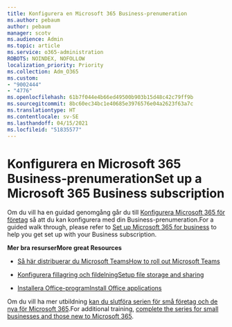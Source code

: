 ```yaml
---
title: Konfigurera en Microsoft 365 Business-prenumeration
ms.author: pebaum
author: pebaum
manager: scotv
ms.audience: Admin
ms.topic: article
ms.service: o365-administration
ROBOTS: NOINDEX, NOFOLLOW
localization_priority: Priority
ms.collection: Adm_O365
ms.custom:
- "9002444"
- "4776"
ms.openlocfilehash: 61b7f044e4b66ed49500b903b15d48c42c79ff9b
ms.sourcegitcommit: 8bc60ec34bc1e40685e3976576e04a2623f63a7c
ms.translationtype: HT
ms.contentlocale: sv-SE
ms.lasthandoff: 04/15/2021
ms.locfileid: "51835577"
---
```

# <a name="set-up-a-microsoft-365-business-subscription"></a><span data-ttu-id="678c7-102">Konfigurera en Microsoft 365 Business-prenumeration</span><span class="sxs-lookup"><span data-stu-id="678c7-102">Set up a Microsoft 365 Business subscription</span></span>

<span data-ttu-id="678c7-103">Om du vill ha en guidad genomgång går du till [Konfigurera Microsoft 365 för företag](https://docs.microsoft.com/microsoft-365/admin/setup/setup?view=o365-worldwide) så att du kan konfigurera med din Business-prenumeration.</span><span class="sxs-lookup"><span data-stu-id="678c7-103">For a guided walk through, please refer to [Set up Microsoft 365 for business](https://docs.microsoft.com/microsoft-365/admin/setup/setup?view=o365-worldwide) to help you get set up with your Business subscription.</span></span> 

<span data-ttu-id="678c7-104">**Mer bra resurser**</span><span class="sxs-lookup"><span data-stu-id="678c7-104">**More great Resources**</span></span>

- [<span data-ttu-id="678c7-105">Så här distribuerar du Microsoft Teams</span><span class="sxs-lookup"><span data-stu-id="678c7-105">How to roll out Microsoft Teams</span></span>](https://docs.microsoft.com/microsoftteams/how-to-roll-out-teams?toc=%2Foffice365%2Fadmin%2Ftoc.json&bc=%2Foffice365%2Fadmin%2Fbreadcrumb%2Ftoc.json&view=o365-worldwide)

- [<span data-ttu-id="678c7-106">Konfigurera fillagring och fildelning</span><span class="sxs-lookup"><span data-stu-id="678c7-106">Setup file storage and sharing</span></span>](https://docs.microsoft.com/microsoft-365/admin/setup/set-up-file-storage-and-sharing?view=o365-worldwide)

- [<span data-ttu-id="678c7-107">Installera Office-program</span><span class="sxs-lookup"><span data-stu-id="678c7-107">Install Office applications</span></span>](https://docs.microsoft.com/microsoft-365/admin/setup/install-applications?view=o365-worldwide)

<span data-ttu-id="678c7-108">Om du vill ha mer utbildning [kan du slutföra serien för små företag och de nya för Microsoft 365](https://support.office.com/article/set-up-your-small-business-6ab4bbcd-79cf-4000-a0bd-d42ce4d12816).</span><span class="sxs-lookup"><span data-stu-id="678c7-108">For additional training, [complete the series for small businesses and those new to Microsoft 365](https://support.office.com/article/set-up-your-small-business-6ab4bbcd-79cf-4000-a0bd-d42ce4d12816).</span></span>
